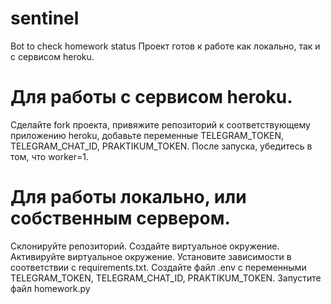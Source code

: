 # sentinel
Bot to check homework status
Проект готов к работе как локально, так и с сервисом heroku.

# Для работы с сервисом heroku.
Сделайте fork проекта, привяжите репозиторий к соответствующему приложению heroku, добавьте переменные TELEGRAM_TOKEN, TELEGRAM_CHAT_ID, PRAKTIKUM_TOKEN.
После запуска, убедитесь в том, что worker=1.

# Для работы локально, или собственным сервером.
Склонируйте репозиторий. Создайте виртуальное окружение. Активируйте виртуальное окружение. Установите зависимости в соответствии с requirements.txt.
Создайте файл .env с переменными TELEGRAM_TOKEN, TELEGRAM_CHAT_ID, PRAKTIKUM_TOKEN. Запустите файл homework.py
